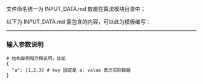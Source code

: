 文件命名统一为 INPUT_DATA.md 放置在算法模块目录中；  

以下为 INPUT_DATA.md 需包含的内容，可以此为模板编写：

--------

### 输入参数说明

```
# 结构举例和注释说明，比如
{
  "a": [1,2,3] # key 固定是 a, value 表示实际数据
}
```
